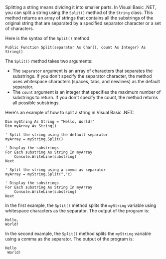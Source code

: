 Splitting a string means dividing it into smaller parts. In Visual Basic .NET, you can split a string using the `Split()` method of the `String` class. This method returns an array of strings that contains all the substrings of the original string that are separated by a specified separator character or a set of characters.

Here is the syntax of the `Split()` method:

```vb.net
Public Function Split(separator As Char(), count As Integer) As String()
```

The `Split()` method takes two arguments:
- The `separator` argument is an array of characters that separates the substrings. If you don't specify the separator character, the method uses whitespace characters (spaces, tabs, and newlines) as the default separator.
- The `count` argument is an integer that specifies the maximum number of substrings to return. If you don't specify the count, the method returns all possible substrings.

Here's an example of how to split a string in Visual Basic .NET:

```vb.net
Dim myString As String = "Hello, World!"
Dim myArray As String()

' Split the string using the default separator
myArray = myString.Split()

' Display the substrings
For Each substring As String In myArray
    Console.WriteLine(substring)
Next

' Split the string using a comma as separator
myArray = myString.Split(","c)

' Display the substrings
For Each substring As String In myArray
    Console.WriteLine(substring)
Next
```

In the first example, the `Split()` method splits the `myString` variable using whitespace characters as the separator. The output of the program is:

```
Hello,
World!
```

In the second example, the `Split()` method splits the `myString` variable using a comma as the separator. The output of the program is:

```
Hello
 World!
```